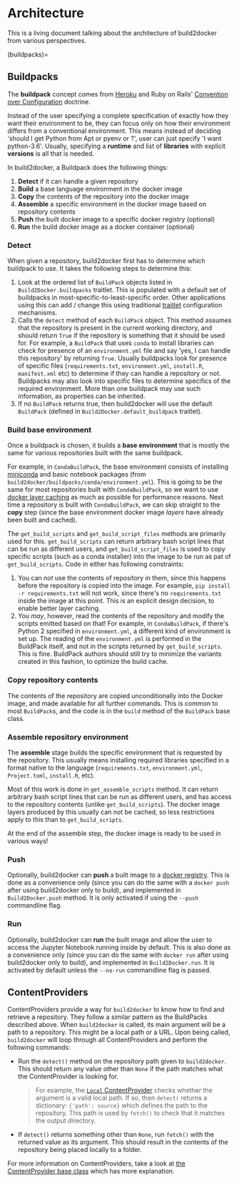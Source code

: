 # Architecture

This is a living document talking about the architecture of build2docker
from various perspectives.

(buildpacks)=

## Buildpacks

The **buildpack** concept comes from [Heroku](https://devcenter.heroku.com/articles/buildpacks)
and Ruby on Rails' [Convention over Configuration](http://rubyonrails.org/doctrine/#convention-over-configuration)
doctrine.

Instead of the user specifying a complete specification of exactly how they want
their environment to be, they can focus only on how their environment differs from a conventional
environment. This means instead of deciding 'should I get Python from Apt or pyenv or ?', user
can just specify 'I want python-3.6'. Usually, specifying a **runtime** and list of **libraries**
with explicit **versions** is all that is needed.

In build2docker, a Buildpack does the following things:

1. **Detect** if it can handle a given repository
2. **Build** a base language environment in the docker image
3. **Copy** the contents of the repository into the docker image
4. **Assemble** a specific environment in the docker image based on repository contents
5. **Push** the built docker image to a specific docker registry (optional)
6. **Run** the build docker image as a docker container (optional)

### Detect

When given a repository, build2docker first has to determine which buildpack to use.
It takes the following steps to determine this:

1. Look at the ordered list of `BuildPack` objects listed in `Build2Docker.buildpacks`
   traitlet. This is populated with a default set of buildpacks in most-specific-to-least-specific
   order. Other applications using this can add / change this using traditional
   [traitlet](http://traitlets.readthedocs.io/en/stable/) configuration mechanisms.
2. Calls the `detect` method of each `BuildPack` object. This method assumes that the repository
   is present in the current working directory, and should return `True` if the repository is
   something that it should be used for. For example, a `BuildPack` that uses `conda` to install
   libraries can check for presence of an `environment.yml` file and say 'yes, I can handle this
   repository' by returning `True`. Usually buildpacks look for presence of specific files
   (`requirements.txt`, `environment.yml`, `install.R`, `manifest.xml` etc) to determine if they can handle a
   repository or not. Buildpacks may also look into specific files to determine specifics of the
   required environment.
   More than one buildpack may use such information,
   as properties can be inherited.
3. If no `BuildPack` returns true, then build2docker will use the default `BuildPack` (defined in
   `Build2Docker.default_buildpack` traitlet).

### Build base environment

Once a buildpack is chosen, it builds a **base environment** that is mostly the same for various
repositories built with the same buildpack.

For example, in `CondaBuildPack`, the base environment consists of installing [miniconda](https://conda.io/miniconda.html)
and basic notebook packages (from `build2docker/buildpacks/conda/environment.yml`). This is going
to be the same for most repositories built with `CondaBuildPack`, so we want to use
[docker layer caching](https://thenewstack.io/understanding-the-docker-cache-for-faster-builds/) as
much as possible for performance reasons. Next time a repository is built with `CondaBuildPack`,
we can skip straight to the **copy** step (since the base environment docker image _layers_ have
already been built and cached).

The `get_build_scripts` and `get_build_script_files` methods are primarily used for this.
`get_build_scripts` can return arbitrary bash script lines that can be run as different users,
and `get_build_script_files` is used to copy specific scripts (such as a conda installer) into
the image to be run as pat of `get_build_scripts`. Code in either has following constraints:

1. You can _not_ use the contents of repository in them, since this happens before the repository
   is copied into the image. For example, `pip install -r requirements.txt` will not work,
   since there's no `requirements.txt` inside the image at this point. This is an explicit
   design decision, to enable better layer caching.
2. You _may_, however, read the contents of the repository and modify the scripts emitted based
   on that! For example, in `CondaBuildPack`, if there's Python 2 specified in `environment.yml`,
   a different kind of environment is set up. The reading of the `environment.yml` is performed
   in the BuildPack itself, and not in the scripts returned by `get_build_scripts`. This is fine.
   BuildPack authors should still try to minimize the variants created in this fashion, to
   optimize the build cache.

### Copy repository contents

The contents of the repository are copied unconditionally into the Docker image, and made
available for all further commands. This is common to most `BuildPack`s, and the code is in
the `build` method of the `BuildPack` base class.

### Assemble repository environment

The **assemble** stage builds the specific environment that is requested by the repository.
This usually means installing required libraries specified in a format native to the language
(`requirements.txt`, `environment.yml`, `Project.toml`, `install.R`, etc).

Most of this work is done in `get_assemble_scripts` method. It can return arbitrary bash script
lines that can be run as different users, and has access to the repository contents (unlike
`get_build_scripts`). The docker image layers produced by this usually can not be cached,
so less restrictions apply to this than to `get_build_scripts`.

At the end of the assemble step, the docker image is ready to be used in various ways!

### Push

Optionally, build2docker can **push** a built image to a [docker registry](https://docs.docker.com/registry/).
This is done as a convenience only (since you can do the same with a `docker push` after using build2docker
only to build), and implemented in `Build2Docker.push` method. It is only activated if using the
`--push` commandline flag.

### Run

Optionally, build2docker can **run** the built image and allow the user to access the Jupyter Notebook
running inside by default. This is also done as a convenience only (since you can do the same with `docker run`
after using build2docker only to build), and implemented in `Build2Docker.run`. It is activated by default
unless the `--no-run` commandline flag is passed.

## ContentProviders

ContentProviders provide a way for `build2docker` to know how to find and
retrieve a repository. They follow a similar pattern as the BuildPacks
described above. When `build2docker` is called, its main argument will be
a path to a repository. This might be a local path or a URL. Upon being called,
`build2docker` will loop through all ContentProviders and perform the following
commands:

- Run the `detect()` method on the repository path given to `build2docker`. This
  should return any value other than `None` if the path matches what the ContentProvider is looking
  for.

  > For example, the [`Local` ContentProvider](https://github.com/khulnasoft/build2docker/blob/80b979f8580ddef184d2ba7d354e7a833cfa38a4/build2docker/contentproviders/base.py#L64)
  > checks whether the argument is a valid local path. If so, then `detect(`
  > returns a dictionary: `{'path': source}` which defines the path to the repository.
  > This path is used by `fetch()` to check that it matches the output directory.

- If `detect()` returns something other than `None`, run `fetch()` with the
  returned value as its argument. This should
  result in the contents of the repository being placed locally to a folder.

For more information on ContentProviders, take a look at
[the ContentProvider base class](https://github.com/khulnasoft/build2docker/blob/80b979f8580ddef184d2ba7d354e7a833cfa38a4/build2docker/contentproviders/base.py#L16-L60)
which has more explanation.
